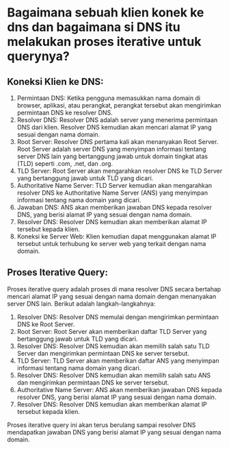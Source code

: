 # Bagaimana sebuah klien konek ke dns dan bagaimana si DNS itu melakukan proses iterative untuk querynya?

## Koneksi Klien ke DNS:

1. Permintaan DNS: Ketika pengguna memasukkan nama domain di browser, aplikasi, atau perangkat, perangkat tersebut akan mengirimkan permintaan DNS ke resolver DNS.
2. Resolver DNS: Resolver DNS adalah server yang menerima permintaan DNS dari klien. Resolver DNS kemudian akan mencari alamat IP yang sesuai dengan nama domain.
3. Root Server: Resolver DNS pertama kali akan menanyakan Root Server. Root Server adalah server DNS yang menyimpan informasi tentang server DNS lain yang bertanggung jawab untuk domain tingkat atas (TLD) seperti .com, .net, dan .org.
4. TLD Server: Root Server akan mengarahkan resolver DNS ke TLD Server yang bertanggung jawab untuk TLD yang dicari.
5. Authoritative Name Server: TLD Server kemudian akan mengarahkan resolver DNS ke Authoritative Name Server (ANS) yang menyimpan informasi tentang nama domain yang dicari.
6. Jawaban DNS: ANS akan memberikan jawaban DNS kepada resolver DNS, yang berisi alamat IP yang sesuai dengan nama domain.
7. Resolver DNS: Resolver DNS kemudian akan memberikan alamat IP tersebut kepada klien.
8. Koneksi ke Server Web: Klien kemudian dapat menggunakan alamat IP tersebut untuk terhubung ke server web yang terkait dengan nama domain.

## Proses Iterative Query:

Proses iterative query adalah proses di mana resolver DNS secara bertahap mencari alamat IP yang sesuai dengan nama domain dengan menanyakan server DNS lain. Berikut adalah langkah-langkahnya:

1. Resolver DNS: Resolver DNS memulai dengan mengirimkan permintaan DNS ke Root Server.
2. Root Server: Root Server akan memberikan daftar TLD Server yang bertanggung jawab untuk TLD yang dicari.
3. Resolver DNS: Resolver DNS kemudian akan memilih salah satu TLD Server dan mengirimkan permintaan DNS ke server tersebut.
4. TLD Server: TLD Server akan memberikan daftar ANS yang menyimpan informasi tentang nama domain yang dicari.
5. Resolver DNS: Resolver DNS kemudian akan memilih salah satu ANS dan mengirimkan permintaan DNS ke server tersebut.
6. Authoritative Name Server: ANS akan memberikan jawaban DNS kepada resolver DNS, yang berisi alamat IP yang sesuai dengan nama domain.
7. Resolver DNS: Resolver DNS kemudian akan memberikan alamat IP tersebut kepada klien.

Proses iterative query ini akan terus berulang sampai resolver DNS mendapatkan jawaban DNS yang berisi alamat IP yang sesuai dengan nama domain.